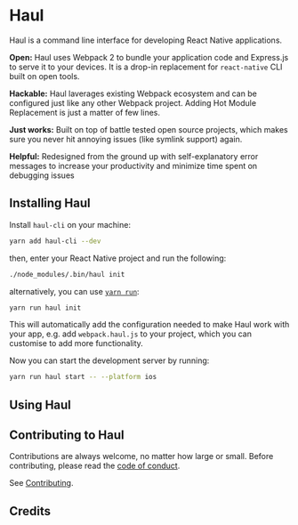 # Haul

Haul is a command line interface for developing React Native applications.

**Open:** Haul uses Webpack 2 to bundle your application code and Express.js to serve it to your devices. It is a drop-in replacement for `react-native` CLI built on open tools.

**Hackable:** Haul laverages existing Webpack ecosystem and can be configured just like any other Webpack project. Adding Hot Module Replacement is just a matter of few lines.

**Just works:** Built on top of battle tested open source projects, which makes sure you never hit annoying issues (like symlink support) again. 

**Helpful:** Redesigned from the ground up with self-explanatory error messages to increase your productivity and minimize time spent on debugging issues

## Installing Haul

Install `haul-cli` on your machine:

```bash
yarn add haul-cli --dev
```

then, enter your React Native project and run the following:

```bash
./node_modules/.bin/haul init
```
alternatively, you can use [`yarn run`](https://yarnpkg.com/en/docs/cli/run):

```bash
yarn run haul init
```

This will automatically add the configuration needed to make Haul work with your app, e.g. add `webpack.haul.js` to your project, which you can customise to add more functionality.

Now you can start the development server by running:

```bash
yarn run haul start -- --platform ios
```

## Using Haul

## Contributing to Haul

Contributions are always welcome, no matter how large or small. Before contributing, please read the [code of conduct](./CODE_OF_CONDUCT.md).

See [Contributing](./CONTRIBUTING.md).

## Credits
